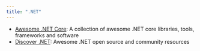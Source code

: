 ```yaml
---
title: ".NET"
---
```


- [Awesome .NET Core](https://github.com/thangchung/awesome-dotnet-core): A collection of awesome .NET core libraries, tools, frameworks and software
- [Discover .NET](https://discoverdot.net): Awesome .NET open source and community resources

